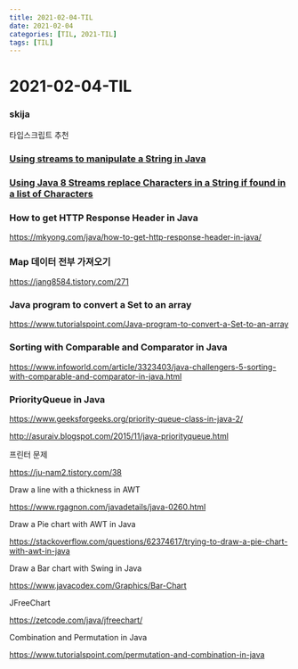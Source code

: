 ```yaml
---
title: 2021-02-04-TIL
date: 2021-02-04
categories: [TIL, 2021-TIL]
tags: [TIL]
---
```


# 2021-02-04-TIL

### skija

타입스크립트 추천

### [Using streams to manipulate a String in Java](https://stackoverflow.com/questions/31977356/using-streams-to-manipulate-a-string)

### [Using Java 8 Streams replace Characters in a String if found in a list of Characters](https://stackoverflow.com/questions/47204693/using-java-8-streams-replace-characters-in-a-string-if-found-in-a-list-of-charac)

### How to get HTTP Response Header in Java

https://mkyong.com/java/how-to-get-http-response-header-in-java/

### Map 데이터 전부 가져오기

https://jang8584.tistory.com/271

### Java program to convert a Set to an array

https://www.tutorialspoint.com/Java-program-to-convert-a-Set-to-an-array

### Sorting with Comparable and Comparator in Java

https://www.infoworld.com/article/3323403/java-challengers-5-sorting-with-comparable-and-comparator-in-java.html

### PriorityQueue in Java

https://www.geeksforgeeks.org/priority-queue-class-in-java-2/

http://asuraiv.blogspot.com/2015/11/java-priorityqueue.html

프린터 문제

https://ju-nam2.tistory.com/38

Draw a line with a thickness in AWT

https://www.rgagnon.com/javadetails/java-0260.html

Draw a Pie chart with AWT in Java

https://stackoverflow.com/questions/62374617/trying-to-draw-a-pie-chart-with-awt-in-java

Draw a Bar chart with Swing in Java

https://www.javacodex.com/Graphics/Bar-Chart

JFreeChart

https://zetcode.com/java/jfreechart/

Combination and Permutation in Java

https://www.tutorialspoint.com/permutation-and-combination-in-java

